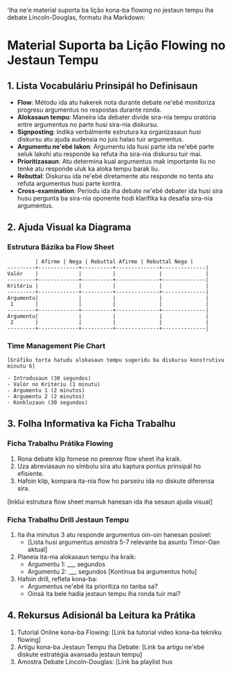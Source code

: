 'Iha ne'e material suporta ba lição kona-ba flowing no jestaun tempu iha debate Lincoln-Douglas, formatu iha Markdown:

# Material Suporta ba Lição Flowing no Jestaun Tempu

## 1. Lista Vocabuláriu Prinsipál ho Definisaun

- **Flow**: Métodu ida atu hakerek nota durante debate ne'ebé monitoriza progresu argumentus no respostas durante ronda.
- **Alokasaun tempu**: Maneira ida debater divide sira-nia tempu oratória entre argumentus no parte husi sira-nia diskursu.
- **Signposting**: Indika verbálmente estrutura ka organizasaun husi diskursu atu ajuda audensia no juis halao tuir argumentus.
- **Argumentu ne'ebé lakon**: Argumentu ida husi parte ida ne'ebé parte seluk lakohi atu responde ka refuta iha sira-nia diskursu tuir mai.
- **Prioritizasaun**: Atu determina kual argumentus mak importante liu no tenke atu responde uluk ka aloka tempu barak liu.
- **Rebuttal**: Diskursu ida ne'ebé diretamente atu responde no tenta atu refuta argumentus husi parte kontra.
- **Cross-examination**: Períodu ida iha debate ne'ebé debater ida husi sira husu pergunta ba sira-nia oponente hodi klarifika ka desafia sira-nia argumentus.

## 2. Ajuda Visual ka Diagrama

### Estrutura Bázika ba Flow Sheet

```
         | Afirme | Nega | Rebuttal Afirme | Rebuttal Nega |
---------+-------------+----------+--------------+--------------|
Valór    |             |          |              |              |
---------+-------------+----------+--------------+--------------|
Kritériu |             |          |              |              |
---------+-------------+----------+--------------+--------------|
Argumentu|             |          |              |              |
 1       |             |          |              |              |
---------+-------------+----------+--------------+--------------|
Argumentu|             |          |              |              |
 2       |             |          |              |              |
---------+-------------+----------+--------------+--------------|
```

### Time Management Pie Chart

```
[Gráfiku torta hatudu alokasaun tempu sugeridu ba diskursu konstrutivu minutu 6]

- Introdusaun (30 segundos)
- Valór no Kritériu (1 minutu)
- Argumentu 1 (2 minutos)
- Argumentu 2 (2 minutos)
- Konkluzaun (30 segundos)
```

## 3. Folha Informativa ka Ficha Trabalhu

### Ficha Trabalhu Prátika Flowing

1. Rona debate klip fornese no preenxe flow sheet iha kraik.
2. Uza abreviasaun no símbolu sira atu kaptura pontus prinsipál ho efisiente.
3. Hafoin klip, kompara ita-nia flow ho parseiru ida no diskute diferensa sira.

[Inklui estrutura flow sheet mamuk hanesan ida iha sesaun ajuda visual]

### Ficha Trabalhu Drill Jestaun Tempu

1. Ita iha minutus 3 atu responde argumentus oin-oin hanesan posivel:
   - [Lista husi argumentus amostra 5-7 relevante ba asuntu Timor-Oan aktual]
2. Planeia ita-nia alokasaun tempu iha kraik:
   - Argumentu 1: ___ segundos
   - Argumentu 2: ___ segundos
   [Kontinua ba argumentus hotu]
3. Hafoin drill, refleta kona-ba:
   - Argumentus ne'ebé ita prioritiza no tanba sa?
   - Oinsá ita bele hadia jestaun tempu iha ronda tuir mai?

## 4. Rekursus Adisionál ba Leitura ka Prátika

1. Tutorial Online kona-ba Flowing: [Link ba tutorial video kona-ba tekniku flowing]
2. Artigu kona-ba Jestaun Tempu iha Debate: [Link ba artigu ne'ebé diskute estratégia avansadu jestaun tempu]
3. Amostra Debate Lincoln-Douglas: [Link ba playlist hus